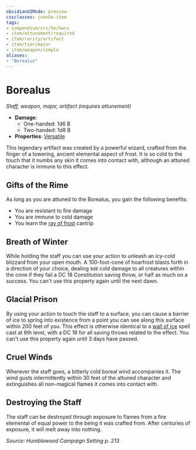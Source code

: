 ```yaml
---
obsidianUIMode: preview
cssclasses: json5e-item
tags:
- compendium/src/5e/hwcs
- item/attunement/required
- item/rarity/artifact
- item/tier/major
- item/weapon/simple
aliases: 
- "Borealus"
---
```

# Borealus
*Staff, weapon, major, artifact (requires attunement)*  

- **Damage**:
  - One-handed: 1d6 B
  - Two-handed: 1d8 B
- **Properties**: [Versatile](Mechanics/Rules/item-properties.md#Versatile)

This legendary artifact was created by a powerful wizard, crafted from the finger of a towering, ancient elemental aspect of frost. It is so cold to the touch that it numbs any skin it comes into contact with, although an attuned character is immune to this effect.

## Gifts of the Rime

As long as you are attuned to the Borealus, you gain the following benefits:

- You are resistant to fire damage  
- You are immune to cold damage  
- You learn the [ray of frost](Mechanics/spells/ray-of-frost.md) cantrip  

## Breath of Winter

While holding the staff you can use your action to unleash an icy-cold blizzard from your open mouth. A 100-foot-cone of hoarfrost blasts forth in a direction of your choice, dealing `9d8` cold damage to all creatures within the cone if they fail a DC 18 Constitution saving throw, or half as much on a success. You can't use this property again until the next dawn.

## Glacial Prison

By using your action to touch the staff to a surface, you can cause a barrier of ice to spring into existence from a point you can see along this surface within 200 feet of you. This effect is otherwise identical to a [wall of ice](Mechanics/spells/wall-of-ice.md) spell cast at 6th level, with a DC 18 for all saving throws related to the effect. You can't use this property again until 3 days have passed.

## Cruel Winds

Wherever the staff goes, a bitterly cold boreal wind accompanies it. The wind gusts intermittently within 30 feet of the attuned character and extinguishes all non-magical flames it comes into contact with.

## Destroying the Staff

The staff can be destroyed through exposure to flames from a fire elemental of equal power to the being it was crafted from. After centuries of exposure, it will melt away into nothing.

*Source: Humblewood Campaign Setting p. 213*